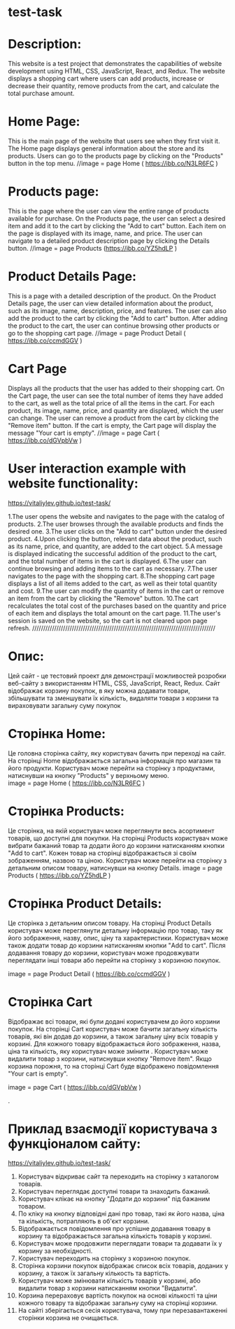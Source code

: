 # test-task

# Description:

This website is a test project that demonstrates the capabilities of website
development using HTML, CSS, JavaScript, React, and Redux. The website displays
a shopping cart where users can add products, increase or decrease their
quantity, remove products from the cart, and calculate the total purchase
amount.

# Home Page:

This is the main page of the website that users see when they first visit it.
The Home page displays general information about the store and its products.
Users can go to the products page by clicking on the "Products" button in the
top menu. //image = page Home ( https://ibb.co/N3LR6FC )

# Products page:

This is the page where the user can view the entire range of products available
for purchase. On the Products page, the user can select a desired item and add
it to the cart by clicking the "Add to cart" button. Each item on the page is
displayed with its image, name, and price. The user can navigate to a detailed
product description page by clicking the Details button. //image = page Products
(https://ibb.co/YZ5hdLP )

# Product Details Page:

This is a page with a detailed description of the product. On the Product
Details page, the user can view detailed information about the product, such as
its image, name, description, price, and features. The user can also add the
product to the cart by clicking the "Add to cart" button. After adding the
product to the cart, the user can continue browsing other products or go to the
shopping cart page. //image = page Product Detail ( https://ibb.co/ccmdGGV )

# Cart Page

Displays all the products that the user has added to their shopping cart. On the
Cart page, the user can see the total number of items they have added to the
cart, as well as the total price of all the items in the cart. For each product,
its image, name, price, and quantity are displayed, which the user can change.
The user can remove a product from the cart by clicking the "Remove item"
button. If the cart is empty, the Cart page will display the message "Your cart
is empty". //image = page Cart ( https://ibb.co/dGVpbVw )

# User interaction example with website functionality:

https://vitaliylev.github.io/test-task/

1.The user opens the website and navigates to the page with the catalog of
products. 2.The user browses through the available products and finds the
desired one. 3.The user clicks on the "Add to cart" button under the desired
product. 4.Upon clicking the button, relevant data about the product, such as
its name, price, and quantity, are added to the cart object. 5.A message is
displayed indicating the successful addition of the product to the cart, and the
total number of items in the cart is displayed. 6.The user can continue browsing
and adding items to the cart as necessary. 7.The user navigates to the page with
the shopping cart. 8.The shopping cart page displays a list of all items added
to the cart, as well as their total quantity and cost. 9.The user can modify the
quantity of items in the cart or remove an item from the cart by clicking the
"Remove" button. 10.The cart recalculates the total cost of the purchases based
on the quantity and price of each item and displays the total amount on the cart
page. 11.The user's session is saved on the website, so the cart is not cleared
upon page refresh.
///////////////////////////////////////////////////////////////////////////////////

# Опис:

Цей сайт - це тестовий проект для демонстрації можливостей розробки веб-сайту з
використанням HTML, CSS, JavaScript, React, Redux. Сайт відображає корзину
покупок, в яку можна додавати товари, збільшувати та зменшувати їх кількість,
видаляти товари з корзини та вираховувати загальну суму покупок

# Сторінка Home:

Це головна сторінка сайту, яку користувач бачить при переході на сайт. На
сторінці Home відображається загальна інформація про магазин та його продукти.
Користувач може перейти на сторінку з продуктами, натиснувши на кнопку
"Products" у верхньому меню.  
image = page Home ( https://ibb.co/N3LR6FC )

# Сторінка Products:

Це сторінка, на якій користувач може переглянути весь асортимент товарів, що
доступні для покупки. На сторінці Products користувач може вибрати бажаний товар
та додати його до корзини натисканням кнопки "Add to cart". Кожен товар на
сторінці відображається зі своїм зображенням, назвою та ціною. Користувач може
перейти на сторінку з детальним описом товару, натиснувши на кнопку Details.
image = page Products ( https://ibb.co/YZ5hdLP )

# Сторінка Product Details:

Це сторінка з детальним описом товару. На сторінці Product Details користувач
може переглянути детальну інформацію про товар, таку як його зображення, назву,
опис, ціну та характеристики. Користувач може також додати товар до корзини
натисканням кнопки "Add to cart". Після додавання товару до корзини, користувач
може продовжувати переглядати інші товари або перейти на сторінку з корзиною
покупок.

image = page Product Detail ( https://ibb.co/ccmdGGV )

# Сторінка Cart

Відображає всі товари, які були додані користувачем до його корзини покупок. На
сторінці Cart користувач може бачити загальну кількість товарів, які він додав
до корзини, а також загальну ціну всіх товарів у корзині. Для кожного товару
відображається його зображення, назва, ціна та кількість, яку користувач може
змінити . Користувач може видалити товар з корзини, натиснувши кнопку "Remove
item". Якщо корзина порожня, то на сторінці Cart буде відображено повідомлення
"Your cart is empty".

image = page Cart ( https://ibb.co/dGVpbVw )

.

# Приклад взаємодії користувача з функціоналом сайту:

https://vitaliylev.github.io/test-task/

1. Користувач відкриває сайт та переходить на сторінку з каталогом товарів.
2. Користувач переглядає доступні товари та знаходить бажаний.
3. Користувач клікає на кнопку "Додати до корзини" під бажаним товаром.
4. По кліку на кнопку відповідні дані про товар, такі як його назва, ціна та
   кількість, потрапляють в об'єкт корзини.
5. Відображається повідомлення про успішне додавання товару в корзину та
   відображається загальна кількість товарів у корзині.
6. Користувач може продовжити переглядати товари та додавати їх у корзину за
   необхідності.
7. Користувач переходить на сторінку з корзиною покупок.
8. Сторінка корзини покупок відображає список всіх товарів, доданих у корзину, а
   також їх загальну кількость та вартість.
9. Користувач може змінювати кількість товарів у корзині, або видалити товар з
   корзини натисканням кнопки "Видалити".
10. Корзина перераховує вартість покупок на основі кількості та ціни кожного
    товару та відображає загальну суму на сторінці корзини.
11. На сайті зберігається сесія користувача, тому при перезавантаженні сторінки
    корзина не очищається.
